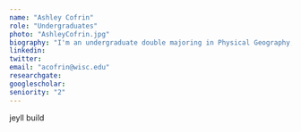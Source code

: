```yaml
---
name: "Ashley Cofrin"
role: "Undergraduates"
photo: "AshleyCofrin.jpg"
biography: "I'm an undergraduate double majoring in Physical Geography, and Community Environmental Sociology, with a certificate in Environmental Studies. I am currently working on understanding the seasonality of the Younger Dryas through climate simulations. I also help out with sampling sediment cores in the lab. "
linkedin: 
twitter: 
email: "acofrin@wisc.edu"
researchgate: 
googlescholar: 
seniority: "2"
---
```

jeyll build

